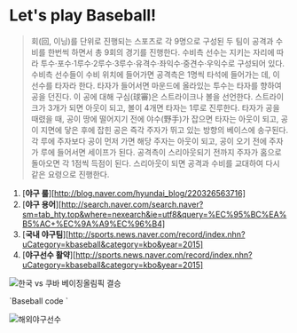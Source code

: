 # Let's play Baseball!

> 회(回, 이닝)를 단위로 진행되는 스포츠로 각 9명으로 구성된 두 팀이 공격과 수비를 한번씩 하면서 총 9회의 경기를 진행한다. 
수비측 선수는 지키는 자리에 따라 투수·포수·1루수·2루수·3루수·유격수·좌익수·중견수·우익수로 구성되어 있다. 
수비측 선수들이 수비 위치에 들어가면 공격측은 1명씩 타석에 들어가는 데, 이 선수를 타자라 한다. 
타자가 들어서면 마운드에 올라있는 투수는 타자를 향하여 공을 던진다. 이 공에 대해 구심(球審)은 스트라이크나 볼을 선언한다. 
스트라이크가 3개가 되면 아웃이 되고, 볼이 4개면 타자는 1루로 진루한다. 
타자가 공을 때렸을 때, 공이 땅에 떨어지기 전에 야수(野手)가 잡으면 타자는 아웃이 되고, 공이 지면에 닿은 후에 잡힌 공은 즉각 주자가 뛰고 있는 방향의 베이스에 송구된다.
각 루에 주자보다 공이 먼저 가면 해당 주자는 아웃이 되고, 공이 오기 전에 주자가 루에 들어서면 세이프가 된다. 공격측이 스리아웃되기 전까지 주자가 홈으로 돌아오면 각 1점씩 득점이 된다. 스리아웃이 되면 공격과 수비를 교대하여 다시 같은 요령으로 진행한다.

1. [**야구 룰**][http://blog.naver.com/hyundai_blog/220326563716]
2. [**야구 용어**][http://search.naver.com/search.naver?sm=tab_hty.top&where=nexearch&ie=utf8&query=%EC%95%BC%EA%B5%AC+%EC%9A%A9%EC%96%B4]
3. [**국내 야구팀**][http://sports.news.naver.com/record/index.nhn?uCategory=kbaseball&category=kbo&year=2015]
4. [**야구선수 활약**][http://sports.news.naver.com/record/index.nhn?uCategory=kbaseball&category=kbo&year=2015]

![한국 vs 쿠바 베이징올림픽 결승](http://imgnews.naver.com/image/109/2008/08/23/200808232234101101_1.jpg)

\`Baseball code \`

![해외야구선수](http://video.search.naver.com/search.naver?where=video&sm=tab_jum&ie=utf8&query=%EB%B2%A0%EC%9D%B4%EC%A7%95+%EC%98%AC%EB%A6%BC%ED%94%BD+%EA%B2%B0%EC%8A%B9+%EB%B3%91%EC%82%B4%ED%83%80)




